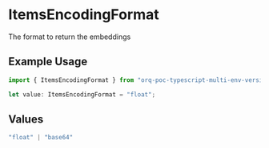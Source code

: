 # ItemsEncodingFormat

The format to return the embeddings

## Example Usage

```typescript
import { ItemsEncodingFormat } from "orq-poc-typescript-multi-env-version/models/operations";

let value: ItemsEncodingFormat = "float";
```

## Values

```typescript
"float" | "base64"
```